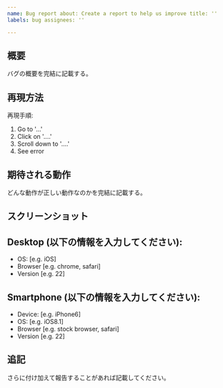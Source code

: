 ```yaml
---
name: Bug report about: Create a report to help us improve title: ''
labels: bug assignees: ''

---
```


## 概要

バグの概要を完結に記載する。

## 再現方法

再現手順:

1. Go to '...'
2. Click on '....'
3. Scroll down to '....'
4. See error

## 期待される動作

どんな動作が正しい動作なのかを完結に記載する。

## スクリーンショット

## Desktop (以下の情報を入力してください):

- OS: [e.g. iOS]
- Browser [e.g. chrome, safari]
- Version [e.g. 22]

## Smartphone (以下の情報を入力してください):

- Device: [e.g. iPhone6]
- OS: [e.g. iOS8.1]
- Browser [e.g. stock browser, safari]
- Version [e.g. 22]

## 追記

さらに付け加えて報告することがあれば記載してください。
